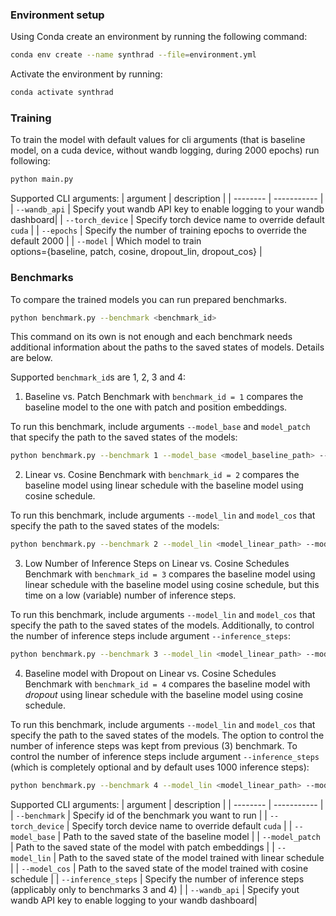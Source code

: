 ### Environment setup

Using Conda create an environment by running the following command:

```bash
conda env create --name synthrad --file=environment.yml
```

Activate the environment by running:
```bash
conda activate synthrad
```

### Training
To train the model with default values for cli arguments
(that is baseline model, on a cuda device, without wandb logging, during 2000 epochs) run following:
```bash
python main.py
```
Supported CLI arguments:
| argument | description |
| -------- | ----------- |
| `--wandb_api` | Specify yout wandb API key to enable logging to your wandb dashboard|
| `--torch_device` | Specify torch device name to override default `cuda` |
| `--epochs` | Specify the number of training epochs to override the default 2000 |
| `--model` | Which model to train<br>options={baseline, patch, cosine, dropout_lin, dropout_cos}  |


### Benchmarks
To compare the trained models you can run prepared benchmarks.
```bash
python benchmark.py --benchmark <benchmark_id>
```
This command on its own is not enough and each benchmark
needs additional information about the paths to the saved states of models.
Details are below.

Supported `benchmark_id`s are 1, 2, 3 and 4:

1. Baseline vs. Patch
Benchmark with `benchmark_id = 1` compares the baseline model to the one
with patch and position embeddings.

To run this benchmark, include arguments `--model_base` and `model_patch`
that specify the path to the saved states of the models:
```bash
python benchmark.py --benchmark 1 --model_base <model_baseline_path> --model_patch <model_patch_path>
```

2. Linear vs. Cosine
Benchmark with `benchmark_id = 2` compares the baseline model using linear schedule
with the baseline model using cosine schedule.

To run this benchmark, include arguments `--model_lin` and `model_cos`
that specify the path to the saved states of the models:
```bash
python benchmark.py --benchmark 2 --model_lin <model_linear_path> --model_cos <model_cosine_path>
```

3. Low Number of Inference Steps on Linear vs. Cosine Schedules
Benchmark with `benchmark_id = 3` compares the baseline model using linear schedule
with the baseline model using cosine schedule, but this time on a low (variable) number
of inference steps.

To run this benchmark, include arguments `--model_lin` and `model_cos`
that specify the path to the saved states of the models.
Additionally, to control the number of inference steps include argument `--inference_steps`:
```bash
python benchmark.py --benchmark 3 --model_lin <model_linear_path> --model_cos <model_cosine_path> --inference_steps <num_of_steps>
```

4. Baseline model with Dropout on Linear vs. Cosine Schedules
Benchmark with `benchmark_id = 4` compares the baseline model with *dropout*
using linear schedule with the baseline model using cosine schedule.

To run this benchmark, include arguments `--model_lin` and `model_cos`
that specify the path to the saved states of the models.
The option to control the number of inference steps was kept from previous (3) benchmark.
To control the number of inference steps include argument `--inference_steps`
(which is completely optional and by default uses 1000 inference steps):
```bash
python benchmark.py --benchmark 4 --model_lin <model_linear_path> --model_cos <model_cosine_path>
```

Supported CLI arguments:
| argument | description |
| -------- | ----------- |
| `--benchmark` | Specify id of the benchmark you want to run |
| `--torch_device` | Specify torch device name to override default `cuda` |
| `--model_base` | Path to the saved state of the baseline model |
| `--model_patch` | Path to the saved state of the model with patch embeddings |
| `--model_lin` | Path to the saved state of the model trained with linear schedule |
| `--model_cos` | Path to the saved state of the model trained with cosine schedule |
| `--inference_steps` | Specify the number of inference steps (applicably only to benchmarks 3 and 4) |
| `--wandb_api` | Specify yout wandb API key to enable logging to your wandb dashboard|

